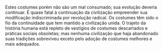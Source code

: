 ﻿Estes costumes porém não são um mal consumado; sua evolução deveria continuar. É quase fatal à continuação da civilização empreender sua modificação indiscriminada por revolução radical. Os costumes têm sido o fio da continuidade que tem mantido a civilização unida. O trajeto da história humana está repleto de vestígios de costumes descartados e práticas sociais obsoletas; mas nenhuma civilização que haja abandonado suas tradições sobreviveu exceto pelo adoção de costumes melhores e mais adequados.